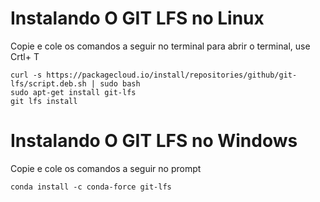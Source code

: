 # Instalando O GIT LFS no Linux

Copie e cole os comandos a seguir no terminal
para abrir o terminal, use Crtl+ T

    curl -s https://packagecloud.io/install/repositories/github/git-lfs/script.deb.sh | sudo bash
    sudo apt-get install git-lfs
    git lfs install


# Instalando O GIT LFS no Windows

Copie e cole os comandos a seguir no prompt

    conda install -c conda-force git-lfs

